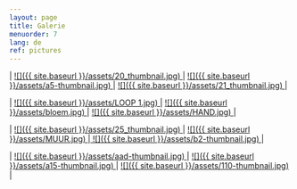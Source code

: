 ```yaml
---
layout: page
title: Galerie
menuorder: 7
lang: de
ref: pictures
---
```


| <a href="/assets/20.JPG"> ![]({{ site.baseurl }}/assets/20_thumbnail.jpg) </a> | <a href="/assets/a5.jpg"> ![]({{ site.baseurl }}/assets/a5-thumbnail.jpg) </a> | <a href="/assets/21.JPG">  ![]({{ site.baseurl }}/assets/21_thumbnail.jpg) </a> |

| <a href="/assets/LOOP.jpg"> ![]({{ site.baseurl }}/assets/LOOP 1.jpg) </a> | <a href="/assets/BLOEM 1.jpg"> ![]({{ site.baseurl }}/assets/bloem.jpg) </a> | <a href="/assets/HAND 1.JPG">![]({{ site.baseurl }}/assets/HAND.jpg) </a> |

|  <a href="/assets/25.JPG">  ![]({{ site.baseurl }}/assets/25_thumbnail.jpg) </a> | <a href="/assets/MUUR 1.jpg"> ![]({{ site.baseurl }}/assets/MUUR.jpg) </a>|<a href="/assets/b2.jpg"> ![]({{ site.baseurl }}/assets/b2-thumbnail.jpg) </a>|

| <a href="/assets/aad.jpg"> ![]({{ site.baseurl }}/assets/aad-thumbnail.jpg) </a> | <a href="/assets/a15.jpg"> ![]({{ site.baseurl }}/assets/a15-thumbnail.jpg) </a> | <a href="/assets/110.jpg">  ![]({{ site.baseurl }}/assets/110-thumbnail.jpg) </a> |



